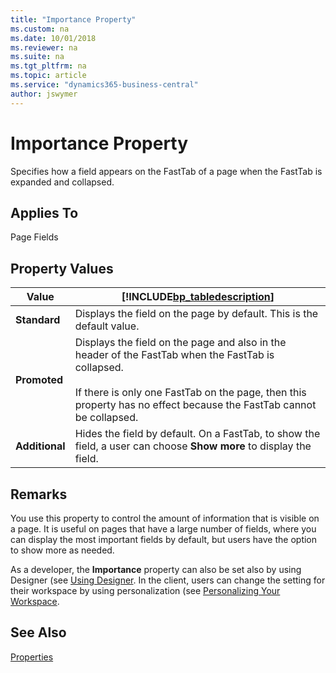 ```yaml
---
title: "Importance Property"
ms.custom: na
ms.date: 10/01/2018
ms.reviewer: na
ms.suite: na
ms.tgt_pltfrm: na
ms.topic: article
ms.service: "dynamics365-business-central"
author: jswymer
---
```


# Importance Property

Specifies how a field appears on the FastTab of a page when the FastTab is expanded and collapsed.
  
## Applies To  
 Page Fields  

## Property Values  
  
|Value|[!INCLUDE[bp_tabledescription](../includes/bp_tabledescription_md.md)]|  
|-----------|---------------------------------------|  
|**Standard**|Displays the field on the page by default. This is the default value.|  
|**Promoted**|Displays the field on the page and also in the header of the FastTab when the FastTab is collapsed.<br /><br /> If there is only one FastTab on the page, then this property has no effect because the FastTab cannot be collapsed.|  
|**Additional**|Hides the field by default. On a FastTab, to show the field, a user can choose **Show more** to display the field.|  
  
## Remarks

You use this property to control the amount of information that is visible on a page. It is useful on pages that have a large number of fields, where you can display the most important fields by default, but users have the option to show more as needed.  

As a developer, the **Importance** property can also be set also by using Designer (see [Using Designer](../devenv-inclient-designer.md). In the client, users can change the setting for their workspace by using personalization (see [Personalizing Your Workspace](business-central/ui-personalization-user). 
  
## See Also  
 [Properties](devenv-properties.md)